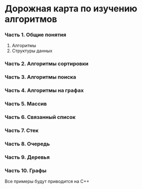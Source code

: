 # Дорожная карта по изучению алгоритмов

### Часть 1. Общие понятия
1. Алгоритмы
2. Структуры данных
### Часть 2. Алгоритмы сортировки
### Часть 3. Алгоритмы поиска
### Часть 4. Алгоритмы на графах
### Часть 5. Массив
### Часть 6. Связанный список
### Часть 7. Стек
### Часть 8. Очередь
### Часть 9. Деревья
### Часть 10. Графы

Все примеры будут приводится на C++